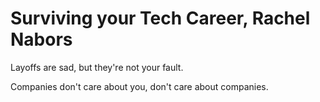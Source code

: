 # Surviving your Tech Career, Rachel Nabors
Layoffs are sad, but they're not your fault.

Companies don't care about you, don't care about companies.